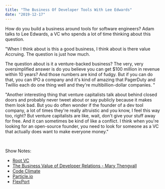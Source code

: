 ```yaml
---
title: "The Business Of Developer Tools With Lee Edwards"
date: "2019-12-17"
---
```


How do you build a business around tools for software engineers? Adam talks to Lee Edwards, a VC who spends a lot of time thinking about this question.

"When I think about is this a good business, I think about is there value Accruing. The question is just how much.

The question about is it a venture-backed business? The very, very oversimplified answer is do you believe you can get $100 million in revenue within 10 years? And those numbers are kind of fudgy. But if you can do that, you can IPO a company and it's kind of amazing that PagerDuty and Twillio each do one thing well and they're multibillion-dollar companies. "

"Another interesting thing that venture capitalists talk about behind closed doors and probably never tweet about or say publicly because it makes them look bad. But you do often wonder if the founder of a dev tool company, a lot of times they're really altruistic and you know, I feel this way too, right? But venture capitalists are like, wait, don't give your stuff away for free. And it can sometimes be kind of like a conflict. I think when you're looking for an open-source founder, you need to look for someone as a VC that actually does want to make everyone money."

 

Show Notes:

- [Root VC](https://www.root.vc/)
- [The Business Value of Developer Relations - Mary Thengvall](https://www.amazon.ca/Business-Value-Developer-Relations-Communities-ebook/dp/B07FKFQ1NK/ref=sr_1_2?keywords=developer+relations&qid=1576549122&sr=8-2)
- [Code Climate](https://codeclimate.com/)
- [Particle.io](https://www.particle.io/)
- [FlexPort](https://www.flexport.com/)
